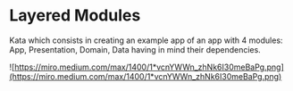 # Layered Modules
Kata which consists in creating an example app of an app with 4 modules:
App, Presentation, Domain, Data having in mind their dependencies.

![https://miro.medium.com/max/1400/1*vcnYWWn_zhNk6I30meBaPg.png](https://miro.medium.com/max/1400/1*vcnYWWn_zhNk6I30meBaPg.png)
